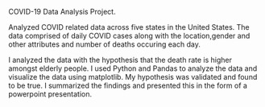 COVID-19 Data Analysis Project. 

Analyzed  COVID related data across five states in the United States. The data comprised of daily COVID cases along with the location,gender and other attributes and number of deaths occuring each day. 

I analyzed the data with the hypothesis that the death rate is higher amongst elderly people. I used Python and Pandas to analyze the data and visualize the data using matplotlib.  My hypothesis was validated and found to be true.  I summarized the findings and presented this in the form of a powerpoint presentation.  
